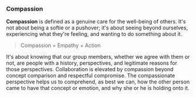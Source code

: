 ### Compassion

**Compassion** is defined as a genuine care for the well-being of others. It's not about being a softie or a pushover; it's about seeing beyond ourselves, experiencing what they're feeling, and wanting to do something about it.

  > Compassion = Empathy + Action

It's about knowing that our group members, whether we agree with them or not, are people with a history, perspectives, and legitimate reasons for those perspectives. Collaboration is elevated by compassion beyond concept comparison and respectful compromise. The compassionate perspective helps us to comprehend, as best we can, how the other person came to have that concept or emotion, and why she or he is holding onto it.

